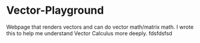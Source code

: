 # Vector-Playground
Webpage that renders vectors and can do vector math/matrix math. I wrote this to help me understand Vector Calculus more deeply.
fdsfdsfsd
